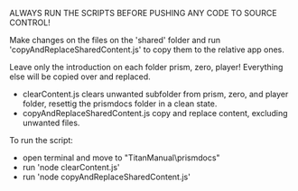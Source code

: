 ALWAYS RUN THE SCRIPTS BEFORE PUSHING ANY CODE TO SOURCE CONTROL!

Make changes on the files on the 'shared' folder and run 'copyAndReplaceSharedContent.js' to copy them to the relative app ones.

Leave only the introduction on each folder prism, zero, player! 
Everything else will be copied over and replaced.

- clearContent.js clears unwanted subfolder from prism, zero, and player folder, resettig the prismdocs folder in a clean state.
- copyAndReplaceSharedContent.js copy and replace content, excluding unwanted files.

To run the script:
- open terminal and move to "TitanManual\prismdocs"
- run 'node clearContent.js'
- run 'node copyAndReplaceSharedContent.js'